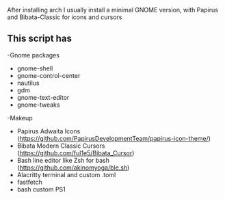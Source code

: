 After installing arch I usually install a minimal GNOME version, with Papirus and Bibata-Classic for icons and cursors

## This script has
-Gnome packages
- gnome-shell
- gnome-control-center
- nautilus
- gdm
- gnome-text-editor
- gnome-tweaks

-Makeup

  - Papirus Adwaita Icons (https://github.com/PapirusDevelopmentTeam/papirus-icon-theme/)
 - Bibata Modern Classic Cursors (https://github.com/ful1e5/Bibata_Cursor)
 - Bash line editor like Zsh for bash (https://github.com/akinomyoga/ble.sh)
 - Alacritty terminal and custom .toml
 - fastfetch
 - bash custom PS1 

